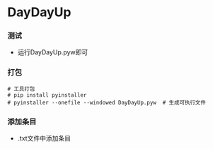 # DayDayUp

### 测试

- 运行DayDayUp.pyw即可

### 打包

```
# 工具打包
# pip install pyinstaller
# pyinstaller --onefile --windowed DayDayUp.pyw  # 生成可执行文件
```

### 添加条目

- .txt文件中添加条目
